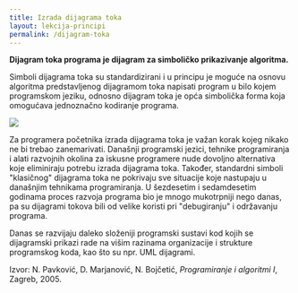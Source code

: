 ```yaml
---
title: Izrada dijagrama toka
layout: lekcija-principi
permalink: /dijagram-toka
---
```


**Dijagram toka programa je dijagram za simboličko prikazivanje algoritma.**

Simboli dijagrama toka su standardizirani i u principu je moguće na osnovu algoritma predstavljenog dijagramom toka napisati program u bilo kojem programskom jeziku, odnosno dijagram toka je opća simbolička forma koja omogućava jednoznačno kodiranje programa.

![](https://upload.wikimedia.org/wikipedia/commons/thumb/9/91/LampFlowchart.svg/440px-LampFlowchart.svg.png)

Za programera početnika izrada dijagrama toka je važan korak kojeg nikako ne bi trebao zanemarivati. Današnji programski jezici, tehnike programiranja i alati razvojnih okolina za iskusne programere nude dovoljno alternativa koje eliminiraju potrebu izrada dijagrama toka. Također, standardni simboli "klasičnog" dijagrama toka ne pokrivaju sve situacije koje nastupaju u današnjim tehnikama programiranja. U šezdesetim i sedamdesetim godinama proces razvoja programa bio je mnogo mukotrpniji nego danas, pa su dijagrami tokova bili od velike koristi pri "debugiranju" i održavanju programa.

Danas se razvijaju daleko složeniji programski sustavi kod kojih se dijagramski prikazi rade na višim razinama organizacije i strukture programskog koda, kao što su npr. UML dijagrami.


Izvor: N. Pavković, D. Marjanović, N. Bojčetić, *Programiranje i algoritmi I*, Zagreb, 2005.
